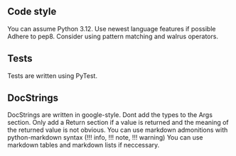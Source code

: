 ## Code style

You can assume Python 3.12.
Use newest language features if possible
Adhere to pep8. 
Consider using pattern matching and walrus operators.

## Tests

Tests are written using PyTest.


## DocStrings

DocStrings are written in google-style.
Dont add the types to the Args section.
Only add a Return section if a value is returned and the meaning of the returned value
is not obvious.
You can use markdown admonitions with python-markdown syntax (!!! info, !!! note, !!! warning)
You can use markdown tables and markdown lists if neccessary.
